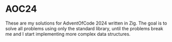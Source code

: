 # AOC24

These are my solutions for AdventOfCode 2024 written in Zig. The goal is to solve all problems using only the standard library, until the problems break me and I start implementing more complex data structures.